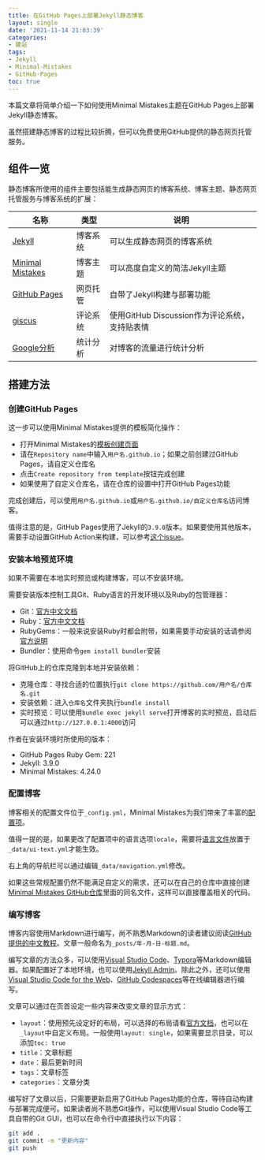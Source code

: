 ```yaml
---
title: 在GitHub Pages上部署Jekyll静态博客
layout: single
date: '2021-11-14 21:03:39'
categories:
- 建站
tags:
- Jekyll
- Minimal-Mistakes
- GitHub-Pages
toc: true
---
```


本篇文章将简单介绍一下如何使用Minimal Mistakes主题在GitHub Pages上部署Jekyll静态博客。

虽然搭建静态博客的过程比较折腾，但可以免费使用GitHub提供的静态网页托管服务。

## 组件一览
静态博客所使用的组件主要包括能生成静态网页的博客系统、博客主题、静态网页托管服务与博客系统的扩展：

| 名称 | 类型 | 说明 |
| -------- | -------- | -------- |
| [Jekyll](https://jekyllrb.com/) | 博客系统 | 可以生成静态网页的博客系统 |
| [Minimal Mistakes](https://mmistakes.github.io/minimal-mistakes/) | 博客主题 | 可以高度自定义的简洁Jekyll主题  |
| [GitHub Pages](https://pages.github.com/) | 网页托管 | 自带了Jekyll构建与部署功能 |
| [giscus](https://giscus.app/zh-CN) | 评论系统 | 使用GitHub Discussion作为评论系统，支持贴表情 |
| [Google分析](https://analytics.google.com/analytics/web/?hl=zh_cn) | 统计分析 | 对博客的流量进行统计分析 |

## 搭建方法

### 创建GitHub Pages
这一步可以使用Minimal Mistakes提供的模板简化操作：
- 打开Minimal Mistakes的[模板创建页面](https://github.com/mmistakes/mm-github-pages-starter/generate)
- 请在`Repository name`中输入`用户名.github.io`；如果之前创建过GitHub Pages，请自定义仓库名
- 点击`Create repository from template`按钮完成创建
- 如果使用了自定义仓库名，请在仓库的设置中打开GitHub Pages功能

完成创建后，可以使用`用户名.github.io`或`用户名.github.io/自定义仓库名`访问博客。

值得注意的是，GitHub Pages使用了Jekyll的`3.9.0`版本。如果要使用其他版本，需要手动设置GitHub Action来构建，可以参考[这个issue](https://github.com/github/pages-gem/issues/651)。

### 安装本地预览环境
如果不需要在本地实时预览或构建博客，可以不安装环境。

需要安装版本控制工具Git、Ruby语言的开发环境以及Ruby的包管理器：
- Git：[官方中文文档](https://git-scm.com/book/zh/v2/%E8%B5%B7%E6%AD%A5-%E5%AE%89%E8%A3%85-Git)
- Ruby：[官方中文文档](https://www.ruby-lang.org/zh_cn/documentation/installation/)
- RubyGems：一般来说安装Ruby时都会附带，如果需要手动安装的话请参阅[官方说明](https://rubygems.org/pages/download)
- Bundler：使用命令`gem install bundler`安装

将GitHub上的仓库克隆到本地并安装依赖：
- 克隆仓库：寻找合适的位置执行`git clone https://github.com/用户名/仓库名.git`
- 安装依赖：进入`仓库名`文件夹执行`bundle install`
- 实时预览：可以使用`bundle exec jekyll serve`打开博客的实时预览，启动后可以通过`http://127.0.0.1:4000`访问

作者在安装环境时所使用的版本：
- GitHub Pages Ruby Gem: 221
- Jekyll: 3.9.0
- Minimal Mistakes: 4.24.0

### 配置博客
博客相关的配置文件位于`_config.yml`，Minimal Mistakes为我们带来了丰富的[配置项](https://mmistakes.github.io/minimal-mistakes/docs/configuration/)。

值得一提的是，如果更改了配置项中的语言选项`locale`，需要将[语言文件](https://raw.githubusercontent.com/mmistakes/minimal-mistakes/master/_data/ui-text.yml)放置于`_data/ui-text.yml`才能生效。

右上角的导航栏可以通过编辑`_data/navigation.yml`修改。

如果这些常规配置仍然不能满足自定义的需求，还可以在自己的仓库中直接创建[Minimal Mistakes GitHub仓库](https://github.com/mmistakes/minimal-mistakes)里面的同名文件，这样可以直接覆盖相关的代码。

### 编写博客
博客内容使用Markdown进行编写，尚不熟悉Markdown的读者建议阅读[GitHub提供的中文教程](https://docs.github.com/cn/github/writing-on-github/getting-started-with-writing-and-formatting-on-github/basic-writing-and-formatting-syntax)。文章一般命名为`_posts/年-月-日-标题.md`。

编写文章的方法众多，可以使用[Visual Studio Code](https://code.visualstudio.com/)、[Typora](https://typora.io/)等Markdown编辑器。如果配置好了本地环境，也可以使用[Jekyll Admin](https://jekyll.github.io/jekyll-admin/)。除此之外，还可以使用[Visual Studio Code for the Web](https://vscode.dev/)、[GitHub Codespaces](https://github.dev/)等在线编辑器进行编写。

文章可以通过在页首设定一些内容来改变文章的显示方式：
- `layout`：使用预先设定好的布局，可以选择的布局请看[官方文档](https://mmistakes.github.io/minimal-mistakes/docs/layouts/)，也可以在`_layout`中自定义布局。一般使用`layout: single`，如果需要显示目录，可以添加`toc: true`
- `title`：文章标题
- `date`：最后更新时间
- `tags`：文章标签
- `categories`：文章分类

编写好了文章以后，只需要更新启用了GitHub Pages功能的仓库，等待自动构建与部署完成便可。如果读者尚不熟悉Git操作，可以使用Visual Studio Code等工具自带的Git GUI，也可以在命令行中直接执行以下内容：
```sh
git add .
git commit -m "更新内容"
git push
```
